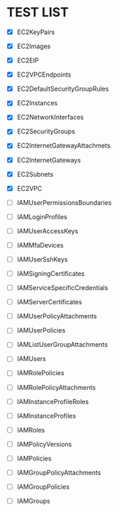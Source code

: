 # TEST LIST

- [x] EC2KeyPairs
- [x] EC2Images
- [x] EC2EIP
- [x] EC2VPCEndpoints
- [x] EC2DefaultSecurityGroupRules
- [x] EC2Instances
- [x] EC2NetworkInterfaces
- [x] EC2SecurityGroups
- [x] EC2InternetGatewayAttachmets
- [x] EC2InternetGateways
- [x] EC2Subnets
- [x] EC2VPC

- [ ] IAMUserPermissionsBoundaries
- [ ] IAMLoginProfiles
- [ ] IAMUserAccessKeys
- [ ] IAMMfaDevices
- [ ] IAMUserSshKeys
- [ ] IAMSigningCertificates
- [ ] IAMServiceSpecificCredentials
- [ ] IAMServerCertificates
- [ ] IAMUserPolicyAttachments
- [ ] IAMUserPolicies
- [ ] IAMListUserGroupAttachments
- [ ] IAMUsers

- [ ] IAMRolePolicies
- [ ] IAMRolePolicyAttachments
- [ ] IAMInstanceProfileRoles
- [ ] IAMInstanceProfiles
- [ ] IAMRoles

- [ ] IAMPolicyVersions
- [ ] IAMPolicies

- [ ] IAMGroupPolicyAttachments
- [ ] IAMGroupPolicies
- [ ] IAMGroups